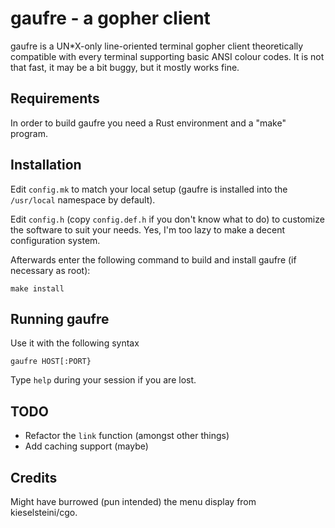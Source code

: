 gaufre - a gopher client
========================
gaufre is a UN*X-only line-oriented terminal gopher client
theoretically compatible with every terminal supporting basic ANSI
colour codes.  It is not that fast, it may be a bit buggy, but it
mostly works fine.


Requirements
------------
In order to build gaufre you need a Rust environment and a "make"
program.


Installation
------------
Edit `config.mk` to match your local setup (gaufre is installed into the
`/usr/local` namespace by default).

Edit `config.h` (copy `config.def.h` if you don't know what to do) to
customize the software to suit your needs. Yes, I'm too lazy to make a
decent configuration system.

Afterwards enter the following command to build and install gaufre (if
necessary as root):

    make install


Running gaufre
--------------
Use it with the following syntax

    gaufre HOST[:PORT}

Type `help` during your session if you are lost.


TODO
----

- Refactor the `link` function (amongst other things)
- Add caching support (maybe)


Credits
-------
Might have burrowed (pun intended) the menu display from
kieselsteini/cgo.

